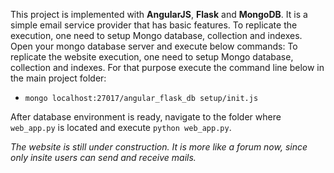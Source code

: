 This project is implemented with **AngularJS**, **Flask** and **MongoDB**. It is a simple email service provider that has basic features.
To replicate the execution, one need to setup Mongo database, collection and indexes. Open your mongo database server and execute below commands: To replicate the website execution, one need to setup Mongo database, collection and indexes. For that purpose execute the command line below in the main project folder:
 * `mongo localhost:27017/angular_flask_db setup/init.js`	

 After database environment is ready, navigate to the folder where `web_app.py` is located and execute `python web_app.py`.
 		
 *The website is still under construction. It is more like a forum now, since only insite users can send and receive mails.*
